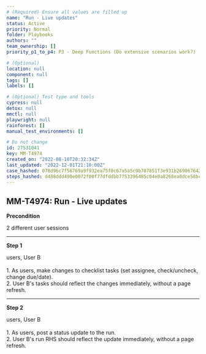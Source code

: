 ```yaml
---
# (Required) Ensure all values are filled up
name: "Run - Live updates"
status: Active
priority: Normal
folder: Playbooks
authors: ""
team_ownership: []
priority_p1_to_p4: P3 - Deep Functions (Do extensive scenarios work?)

# (Optional)
location: null
component: null
tags: []
labels: []

# (Optional) Test type and tools
cypress: null
detox: null
mmctl: null
playwright: null
rainforest: []
manual_test_environments: []

# Do not change
id: 27531041
key: MM-T4974
created_on: "2022-08-10T20:32:34Z"
last_updated: "2022-12-01T21:10:00Z"
case_hashed: 078d96c7f56769a9f932ea75f0c67a5a5c9b707851f3e931b2690676428d8f368108926bfd6101a98978bb4c6b5a2d5f
steps_hashed: d488ddd490e0072f00f77dfddbb7753396485c04e0a8268ea0dce58bcd3f27ecbaa494c58062dfe72a348eff6cfabdb6
---
```


<!-- (Auto-generated) Based on frontmatter's "key" and "name" -->

## MM-T4974: Run - Live updates

**Precondition**

2 different user sessions

---

**Step 1**

users, User B\
\
1\. As users, make changes to checklist tasks (set assignee, check/uncheck, change due/date).\
2\. User B's tasks should reflect the changes immediately, without a page refresh.

---

**Step 2**

users, User B\
\
1\. As users, post a status update to the run.\
2\. User B's run RHS should reflect the update immediately, without a page refresh.
